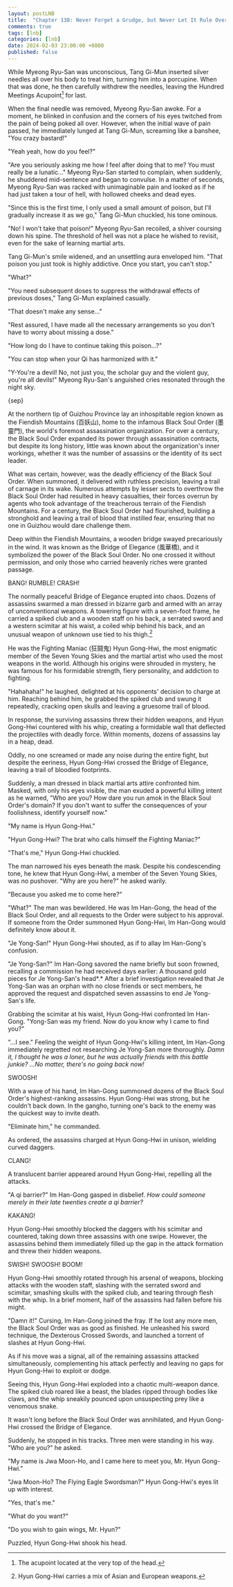 ```yaml
---
layout: postLNB
title:  "Chapter 138: Never Forget a Grudge, but Never Let It Rule Over You (4)"
comments: true
tags: [lnb]
categories: [lnb]
date: 2024-02-03 23:00:00 +0800
published: false
---
```


While Myeong Ryu-San was unconscious, Tang Gi-Mun inserted silver needles all over his body to treat him, turning him into a porcupine. When that was done, he then carefully withdrew the needles, leaving the Hundred Meetings Acupoint[^1] for last.

When the final needle was removed, Myeong Ryu-San awoke. For a moment, he blinked in confusion and the corners of his eyes twitched from the pain of being poked all over. However, when the initial wave of pain passed, he immediately lunged at Tang Gi-Mun, screaming like a banshee, "You crazy bastard!"

"Yeah yeah, how do you feel?"

"Are you seriously asking me how I feel after doing that to me? You must really be a lunatic..." Myeong Ryu-San started to complain, when suddenly, he shuddered mid-sentence and began to convulse. In a matter of seconds, Myeong Ryu-San was racked with unimaginable pain and looked as if he had just taken a tour of hell, with hollowed cheeks and dead eyes.

"Since this is the first time, I only used a small amount of poison, but I'll gradually increase it as we go," Tang Gi-Mun chuckled, his tone ominous.

"No! I won't take that poison!" Myeong Ryu-San recoiled, a shiver coursing down his spine. The threshold of hell was not a place he wished to revisit, even for the sake of learning martial arts.

Tang Gi-Mun's smile widened, and an unsettling aura enveloped him. "That poison you just took is highly addictive. Once you start, you can't stop."

"What?"

"You need subsequent doses to suppress the withdrawal effects of previous doses," Tang Gi-Mun explained casually.

"That doesn't make any sense..."

"Rest assured, I have made all the necessary arrangements so you don't have to worry about missing a dose."

"How long do I have to continue taking this poison...?"

"You can stop when your Qi has harmonized with it."

"Y-You're a devil! No, not just you, the scholar guy and the violent guy, you're all devils!" Myeong Ryu-San's anguished cries resonated through the night sky.

{sep}

At the northern tip of Guizhou Province lay an inhospitable region known as the Fiendish Mountains (百妖山), home to the infamous Black Soul Order (墨靈門), the world's foremost assassination organization. For over a century, the Black Soul Order expanded its power through assassination contracts, but despite its long history, little was known about the organization's inner workings, whether it was the number of assassins or the identity of its sect leader.

What was certain, however, was the deadly efficiency of the Black Soul Order. When summoned, it delivered with ruthless precision, leaving a trail of carnage in its wake. Numerous attempts by lesser sects to overthrow the Black Soul Order had resulted in heavy casualties, their forces overrun by agents who took advantage of the treacherous terrain of the Fiendish Mountains. For a century, the Black Soul Order had flourished, building a stronghold and leaving a trail of blood that instilled fear, ensuring that no one in Guizhou would dare challenge them.

Deep within the Fiendish Mountains, a wooden bridge swayed precariously in the wind. It was known as the Bridge of Elegance (風華橋), and it symbolized the power of the Black Soul Order. No one crossed it without permission, and only those who carried heavenly riches were granted passage.

BANG! RUMBLE! CRASH!

The normally peaceful Bridge of Elegance erupted into chaos. Dozens of assassins swarmed a man dressed in bizarre garb and armed with an array of unconventional weapons. A towering figure with a seven-foot frame, he carried a spiked club and a wooden staff on his back, a serrated sword and a western scimitar at his waist, a coiled whip behind his back, and an unusual weapon of unknown use tied to his thigh.[^2]

He was the Fighting Maniac (狂鬪鬼) Hyun Gong-Hwi, the most enigmatic member of the Seven Young Skies and the martial artist who used the most weapons in the world. Although his origins were shrouded in mystery, he was famous for his formidable strength, fiery personality, and addiction to fighting.

"Hahahaha!" he laughed, delighted at his opponents' decision to charge at him. Reaching behind him, he grabbed the spiked club and swung it repeatedly, cracking open skulls and leaving a gruesome trail of blood. 

In response, the surviving assassins threw their hidden weapons, and Hyun Gong-Hwi countered with his whip, creating a formidable wall that deflected the projectiles with deadly force. Within moments, dozens of assassins lay in a heap, dead.

Oddly, no one screamed or made any noise during the entire fight, but despite the eeriness, Hyun Gong-Hwi crossed the Bridge of Elegance, leaving a trail of bloodied footprints. 

Suddenly, a man dressed in black martial arts attire confronted him. Masked, with only his eyes visible, the man exuded a powerful killing intent as he warned, "Who are you? How dare you run amok in the Black Soul Order's domain? If you don't want to suffer the consequences of your foolishness, identify yourself now."

"My name is Hyun Gong-Hwi."

"Hyun Gong-Hwi? The brat who calls himself the Fighting Maniac?"

"That's me," Hyun Gong-Hwi chuckled.

The man narrowed his eyes beneath the mask. Despite his condescending tone, he knew that Hyun Gong-Hwi, a member of the Seven Young Skies, was no pushover. "Why are you here?" he asked warily.

"Because you asked me to come here?"

"What?" The man was bewildered. He was Im Han-Gong, the head of the Black Soul Order, and all requests to the Order were subject to his approval. If someone from the Order summoned Hyun Gong-Hwi, Im Han-Gong would definitely know about it.

"Je Yong-San!" Hyun Gong-Hwi shouted, as if to allay Im Han-Gong's confusion.

"Je Yong-San?" Im Han-Gong savored the name briefly but soon frowned, recalling a commission he had received days earlier: A thousand gold pieces for Je Yong-San's head*.* After a brief investigation revealed that Je Yong-San was an orphan with no close friends or sect members, he approved the request and dispatched seven assassins to end Je Yong-San's life.

Grabbing the scimitar at his waist, Hyun Gong-Hwi confronted Im Han-Gong. "Yong-San was my friend. Now do you know why I came to find you?"

"…I see." Feeling the weight of Hyun Gong-Hwi's killing intent, Im Han-Gong immediately regretted not researching Je Yong-San more thoroughly. *Damn it, I thought he was a loner, but he was actually friends with this battle junkie? …No matter, there's no going back now!* 

SWOOSH! 

With a wave of his hand, Im Han-Gong summoned dozens of the Black Soul Order's highest-ranking assassins. Hyun Gong-Hwi was strong, but he couldn't back down. In the gangho, turning one's back to the enemy was the quickest way to invite death.

"Eliminate him," he commanded. 

As ordered, the assassins charged at Hyun Gong-Hwi in unison, wielding curved daggers.

CLANG!

A translucent barrier appeared around Hyun Gong-Hwi, repelling all the attacks.

"A qi barrier?" Im Han-Gong gasped in disbelief. *How could someone merely in their late twenties create a qi barrier?*

KAKANG!

Hyun Gong-Hwi smoothly blocked the daggers with his scimitar and countered, taking down three assassins with one swipe. However, the assassins behind them immediately filled up the gap in the attack formation and threw their hidden weapons.

SWISH! SWOOSH! BOOM!

Hyun Gong-Hwi smoothly rotated through his arsenal of weapons, blocking attacks with the wooden staff, slashing with the serrated sword and scimitar, smashing skulls with the spiked club, and tearing through flesh with the whip. In a brief moment, half of the assassins had fallen before his might.

"Damn it!" Cursing, Im Han-Gong joined the fray. If he lost any more men, the Black Soul Order was as good as finished. He unleashed his sword technique, the Dexterous Crossed Swords, and launched a torrent of slashes at Hyun Gong-Hwi.

As if his move was a signal, all of the remaining assassins attacked simultaneously, complementing his attack perfectly and leaving no gaps for Hyun Gong-Hwi to exploit or dodge.

Seeing this, Hyun Gong-Hwi exploded into a chaotic multi-weapon dance. The spiked club roared like a beast, the blades ripped through bodies like claws, and the whip sneakily pounced upon unsuspecting prey like a venomous snake.

It wasn't long before the Black Soul Order was annihilated, and Hyun Gong-Hwi crossed the Bridge of Elegance. 

Suddenly, he stopped in his tracks. Three men were standing in his way. "Who are you?" he asked.

"My name is Jwa Moon-Ho, and I came here to meet you, Mr. Hyun Gong-Hwi."

"Jwa Moon-Ho? The Flying Eagle Swordsman?" Hyun Gong-Hwi's eyes lit up with interest.

"Yes, that's me."

"What do you want?"

"Do you wish to gain wings, Mr. Hyun?"

Puzzled, Hyun Gong-Hwi shook his head.

[^1]: The acupoint located at the very top of the head.
[^2]: Hyun Gong-Hwi carries a mix of Asian and European weapons.
